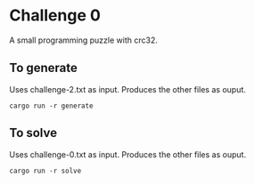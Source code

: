 # Challenge 0

A small programming puzzle with crc32.

## To generate

Uses challenge-2.txt as input. Produces the other files as ouput.

```
cargo run -r generate
```

## To solve

Uses challenge-0.txt as input. Produces the other files as ouput.

```
cargo run -r solve
```
